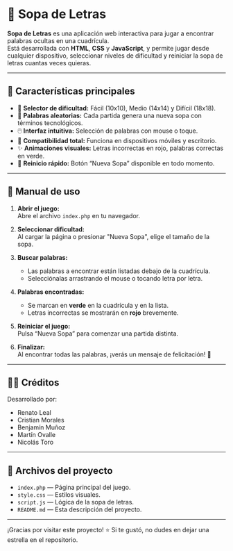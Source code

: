 # 🧩 Sopa de Letras

**Sopa de Letras** es una aplicación web interactiva para jugar a encontrar palabras ocultas en una cuadrícula.  
Está desarrollada con **HTML**, **CSS** y **JavaScript**, y permite jugar desde cualquier dispositivo, seleccionar niveles de dificultad y reiniciar la sopa de letras cuantas veces quieras.

---

## 🚀 Características principales

- 🎯 **Selector de dificultad:** Fácil (10x10), Medio (14x14) y Difícil (18x18).
- 🔀 **Palabras aleatorias:** Cada partida genera una nueva sopa con términos tecnológicos.
- 🖱️ **Interfaz intuitiva:** Selección de palabras con mouse o toque.
- 📱 **Compatibilidad total:** Funciona en dispositivos móviles y escritorio.
- ✨ **Animaciones visuales:** Letras incorrectas en rojo, palabras correctas en verde.
- 🔁 **Reinicio rápido:** Botón “Nueva Sopa” disponible en todo momento.

---

## 📘 Manual de uso

1. **Abrir el juego:**  
   Abre el archivo `index.php` en tu navegador.

2. **Seleccionar dificultad:**  
   Al cargar la página o presionar "Nueva Sopa", elige el tamaño de la sopa.

3. **Buscar palabras:**  
   - Las palabras a encontrar están listadas debajo de la cuadrícula.  
   - Selecciónalas arrastrando el mouse o tocando letra por letra.

4. **Palabras encontradas:**  
   - Se marcan en **verde** en la cuadrícula y en la lista.  
   - Letras incorrectas se mostrarán en **rojo** brevemente.

5. **Reiniciar el juego:**  
   Pulsa “Nueva Sopa” para comenzar una partida distinta.

6. **Finalizar:**  
   Al encontrar todas las palabras, ¡verás un mensaje de felicitación! 🎉

---

## 👨‍💻 Créditos

Desarrollado por:

- Renato Leal  
- Cristian Morales  
- Benjamín Muñoz  
- Martín Ovalle  
- Nicolás Toro

---

## 📁 Archivos del proyecto

- `index.php` — Página principal del juego.  
- `style.css` — Estilos visuales.  
- `script.js` — Lógica de la sopa de letras.  
- `README.md` — Esta descripción del proyecto.

---

¡Gracias por visitar este proyecto! ⭐ Si te gustó, no dudes en dejar una estrella en el repositorio.
